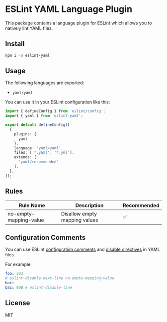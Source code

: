 # ESLint YAML Language Plugin

This package contains a language plugin for ESLint which allows you to natively lint YAML files.

## Install

```sh
npm i -D eslint-yaml
```

## Usage

The following languages are exported:

- `yaml/yaml`

You can use it in your ESLint configuration like this:

```ts
import { defineConfig } from 'eslint/config';
import { yaml } from 'eslint-yaml';

export default defineConfig([
  {
    plugins: {
      yaml
    },
    language: 'yaml/yaml',
    files: ['*.yaml', '*.yml'],
    extends: [
      'yaml/recommended'
    ],
  },
]);
```

## Rules

| Rule Name | Description | Recommended |
| -- | -- | -- |
| no-empty-mapping-value | Disallow empty mapping values | ✅ |

## Configuration Comments

You can use ESLint [configuration comments](https://eslint.org/docs/latest/use/configure/rules#using-configuration-comments) and [disable directives](https://eslint.org/docs/latest/use/configure/rules#disabling-rules) in YAML files.

For example:

```yaml
foo: 303
# eslint-disable-next-line no-empty-mapping-value
bar:
baz: 808 # eslint-disable-line
```

## License

MIT
